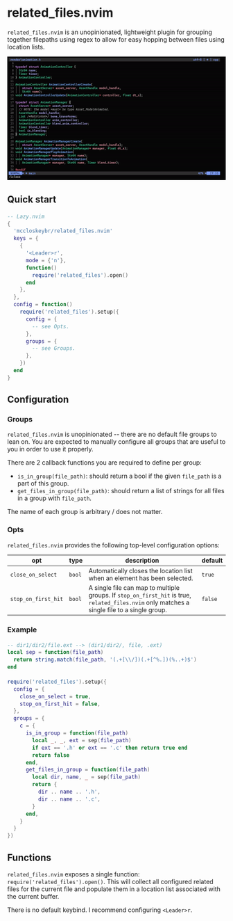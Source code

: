 # related_files.nvim

`related_files.nvim` is an unopinionated, lightweight plugin for grouping together filepaths
using regex to allow for easy hopping between files using location lists.

![example](./example.gif)

## Quick start

```lua
-- Lazy.nvim
{
  'mccloskeybr/related_files.nvim'
  keys = {
    {
      '<Leader>r',
      mode = {'n'},
      function()
        require('related_files').open()
      end
    },
  },
  config = function()
    require('related_files').setup({
      config = {
        -- see Opts.
      },
      groups = {
        -- see Groups.
      },
    })
  end
}
```

## Configuration

### Groups

`related_files.nvim` is unopinionated -- there are no default file groups to lean on. You are
expected to manually configure all groups that are useful to you in order to use it properly.

There are 2 callback functions you are required to define per group:

- `is_in_group(file_path)`: should return a bool if the given `file_path` is a part of this group.
- `get_files_in_group(file_path)`: should return a list of strings for all files in a group with `file_path`.

The name of each group is arbitrary / does not matter.

### Opts

`related_files.nvim` provides the following top-level configuration options:

| opt                 | type   | description                                                                                                                                  | default |
|---------------------|--------|----------------------------------------------------------------------------------------------------------------------------------------------|---------|
| `close_on_select`   | `bool` | Automatically closes the location list when an element has been selected.                                                                    | `true`  |
| `stop_on_first_hit` | `bool` | A single file can map to multiple groups. If `stop_on_first_hit` is true, `related_files.nvim` only matches a single file to a single group. | `false` |

### Example

```lua
-- dir1/dir2/file.ext --> (dir1/dir2/, file, .ext)
local sep = function(file_path)
  return string.match(file_path, '(.+[\\/])(.+[^%.])(%..+)$')
end

require('related_files').setup({
  config = {
    close_on_select = true,
    stop_on_first_hit = false,
  },
  groups = {
    c = {
      is_in_group = function(file_path)
        local _, _, ext = sep(file_path)
        if ext == '.h' or ext == '.c' then return true end
        return false
      end,
      get_files_in_group = function(file_path)
        local dir, name, _ = sep(file_path)
        return {
          dir .. name .. '.h',
          dir .. name .. '.c',
        }
      end,
    }
  }
})
```

## Functions

`related_files.nvim` exposes a single function: `require('related_files').open()`.
This will collect all configured related files for the current file and populate them in
a location list associated with the current buffer.

There is no default keybind. I recommend configuring `<Leader>r`.
